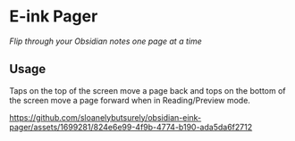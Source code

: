 # E-ink Pager

_Flip through your Obsidian notes one page at a time_

## Usage

Taps on the top of the screen move a page back and tops on the bottom of the screen move a page forward when in Reading/Preview mode.

https://github.com/sloanelybutsurely/obsidian-eink-pager/assets/1699281/824e6e99-4f9b-4774-b190-ada5da6f2712
